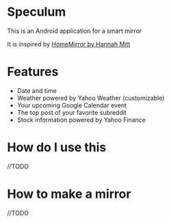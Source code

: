 # Speculum
This is an Android application for a smart mirror

It is inspired by [HomeMirror by Hannah Mitt](https://github.com/HannahMitt/HomeMirror)

Features
====
* Date and time
* Weather powered by Yahoo Weather (customizable)
* Your upcoming Google Calendar event
* The top post of your favorite subreddit
* Stock information powered by Yahoo Finance

How do I use this
====
//TODO

How to make a mirror
====
//TODO
